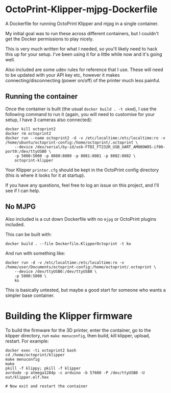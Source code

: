 # OctoPrint-Klipper-mjpg-Dockerfile
A Dockerfile for running OctoPrint Klipper and mjpg in a single container.

My initial goal was to run these across different containers, but I couldn't get the Docker permissions to play nicely.

This is very much written for what I needed, so you'll likely need to hack this up for your setup. I've been using it for a little while now and it's going well.

Also included are some udev rules for reference that I use. These will need to be updated with your API key etc, however it makes connecting/disconnecting (power on/off) of the printer much less painful.

## Running the container

Once the container is built (the usual `docker build . -t okmd`), I use the following command to run it (again, you will need to customise for your setup, I have 3 cameras also connected):

```
docker kill octoprint2
docker rm octoprint2
docker run --name octoprint2 -d -v /etc/localtime:/etc/localtime:ro -v /home/ubuntu/octoprint-config:/home/octoprint/.octoprint \
    --device /dev/serial/by-id/usb-FTDI_FT232R_USB_UART_AM00OW9S-if00-port0:/dev/ttyUSB0 \
    -p 5000:5000 -p 8080:8080 -p 8081:8081 -p 8082:8082 \
    octoprint-klipper
```

Your Klipper `printer.cfg` should be kept in the OctoPrint config directory (this is where it looks for it at startup).

If you have any questions, feel free to log an issue on this project, and I'll see if I can help.

## No MJPG

Also included is a cut down Dockerfile with no `mjpg` or OctoPrint plugins included.

This can be built with:
```
docker build . --file Dockerfile.KlipperOctoprint -t ko
```

And run with something like:
```
docker run -d -v /etc/localtime:/etc/localtime:ro -v /home/user/Documents/octoprint-config:/home/octoprint/.octoprint \
    --device /dev/ttyUSB0:/dev/ttyUSB0 \
    -p 5000:5000 \
    ko
```

This is basically untested, but maybe a good start for someone who wants a simpler base container.

# Building the Klipper firmware

To build the firmware for the 3D printer, enter the container, go to the klipper directory, run `make menuconfig`, then build, kill klipper, upload, restart. For example:
```
docker exec -ti octoprint2 bash
cd /home/octoprint/klipper
make menuconfig
make
pkill -f klippy; pkill -f klipper
avrdude -p atmega1284p -c arduino -b 57600 -P /dev/ttyUSB0 -U out/klipper.elf.hex

# Now exit and restart the container
```

